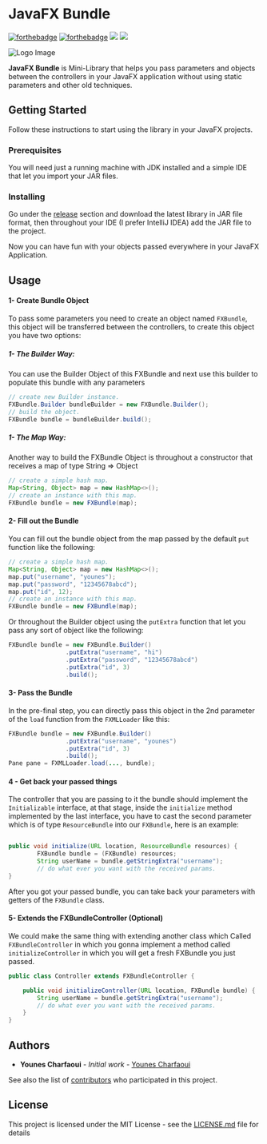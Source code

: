 # JavaFX Bundle
[![forthebadge](https://forthebadge.com/images/badges/built-with-love.svg)](https://forthebadge.com) [![forthebadge](https://forthebadge.com/images/badges/made-with-java.svg)](https://forthebadge.com) 
![](https://img.shields.io/badge/lisence-MIT-blue) ![](https://img.shields.io/badge/version-1.0.0-green)

![Logo Image](https://github.com/Younes-Charfaoui/JavaFX-Bundle/blob/master/logos/logo_bundles.png)

**JavaFX Bundle** is Mini-Library that helps you pass parameters and objects between the controllers in your JavaFX application without using static parameters and other old techniques.

## Getting Started

Follow these instructions to start using the library in your JavaFX projects.

### Prerequisites

You will need just a running machine with JDK installed and a simple IDE that let you import your JAR files. 

### Installing

Go under the [release](https://github.com/Younes-Charfaoui/JavaFX-Bundle/releases) section and download the latest library in JAR file format, 
then throughout your IDE (I prefer IntelliJ IDEA) add the JAR file to the project. 

Now you can have fun with your objects passed everywhere in your JavaFX Application. 

## Usage

#### 1- Create Bundle Object

To pass some parameters you need to create an object named `FXBundle`, this object will be transferred between the controllers,
to create this object you have two options:

##### 1- The Builder Way:
You can use the Builder Object of this FXBundle and next use this builder to  populate this bundle with any parameters

````java
// create new Builder instance.
FXBundle.Builder bundleBuilder = new FXBundle.Builder();
// build the object.
FXBundle bundle = bundleBuilder.build();
````

##### 1- The Map Way:
Another way to build the FXBundle Object is throughout a constructor that receives a map of type String => Object 

````java
// create a simple hash map.
Map<String, Object> map = new HashMap<>();
// create an instance with this map.
FXBundle bundle = new FXBundle(map);
````

#### 2- Fill out the Bundle
You can fill out the bundle object from the map passed by the default `put` function like the following:

````java
// create a simple hash map.
Map<String, Object> map = new HashMap<>();
map.put("username", "younes");
map.put("password", "12345678abcd");
map.put("id", 12);
// create an instance with this map.
FXBundle bundle = new FXBundle(map);
````

Or throughout the Builder object using the `putExtra` function that let you pass any sort of object like the following:

````java
FXBundle bundle = new FXBundle.Builder()
                .putExtra("username", "hi")
                .putExtra("password", "12345678abcd")
                .putExtra("id", 3)
                .build();
````

#### 3- Pass the Bundle
In the pre-final step, you can directly pass this object in the 2nd parameter of the `load` 
function from the `FXMLLoader` like this:

```java
FXBundle bundle = new FXBundle.Builder()
                .putExtra("username", "younes")
                .putExtra("id", 3)
                .build();
Pane pane = FXMLLoader.load(..., bundle);
```

#### 4 - Get back your passed things
The controller that you are passing to it the bundle should implement the `Initializable` interface,
at that stage, inside the `initialize` method implemented by the last interface, you have to cast the second parameter which is of type `ResourceBundle` into our `FXBundle`, here is an example:

```java

public void initialize(URL location, ResourceBundle resources) {
        FXBundle bundle = (FXBundle) resources;
        String userName = bundle.getStringExtra("username");
        // do what ever you want with the received params. 
}
```

After you got your passed bundle, you can take back your parameters with getters of the `FXBundle` class. 
 
#### 5- Extends the FXBundleController (Optional) 
We could make the same thing with extending another class which Called `FXBundleController` in which you gonna
implement a method called  `initializeController` in which you will get a fresh FXBundle you just passed. 

```java
public class Controller extends FXBundleController {

    public void initializeController(URL location, FXBundle bundle) {
        String userName = bundle.getStringExtra("username");
        // do what ever you want with the received params.
    }
}
```

## Authors

* **Younes Charfaoui** - *Initial work* - [Younes Charfaoui](https://github.com/Younes-Charfaoui)

See also the list of [contributors](https://github.com/Younes-Charfaoui/JavaFX-Bundle/graphs/contributors) who participated in this project.

## License

This project is licensed under the MIT License - see the [LICENSE.md](LICENSE.md) file for details
